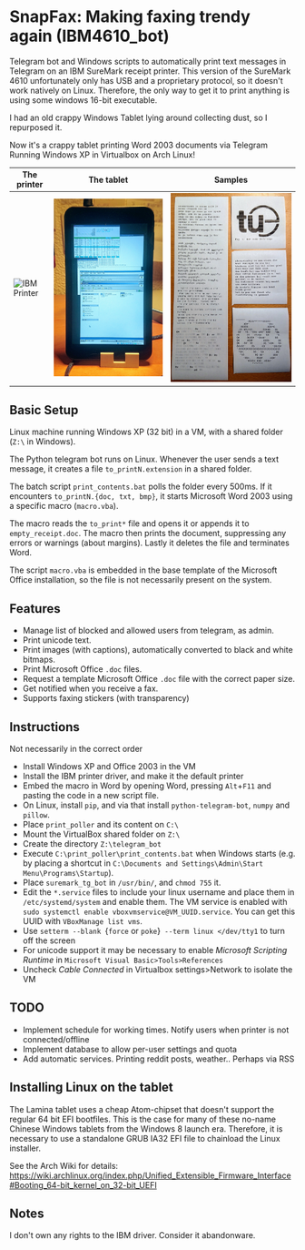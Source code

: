 # SnapFax: Making faxing trendy again (IBM4610_bot)

Telegram bot and Windows scripts to automatically print text messages in Telegram on an IBM SureMark receipt printer.
This version of the SureMark 4610 unfortunately only has USB and a proprietary protocol, so it doesn't work natively on Linux. Therefore, the only way to get it to print anything is using some windows 16-bit executable.

I had an old crappy Windows Tablet lying around collecting dust, so I repurposed it.

Now it's a crappy tablet printing Word 2003 documents via Telegram Running Windows XP in Virtualbox on Arch Linux!


| The printer | The tablet | Samples |
|------------|-------------|-------------|
| ![IBM Printer](readme_images/SureMark.png) | ![Lamina Tablet](readme_images/Lamina.jpg) | ![Print Samples](readme_images/prints.jpg) |

## Basic Setup

Linux machine running Windows XP (32 bit) in a VM, with a shared folder (`Z:\` in Windows).

The Python telegram bot runs on Linux.
Whenever the user sends a text message, it creates a file `to_printN.extension` in a shared folder.

The batch script `print_contents.bat` polls the folder every 500ms.
If it encounters `to_printN.{doc, txt, bmp}`, it starts Microsoft Word 2003 using a specific macro (`macro.vba`).

The macro reads the `to_print*` file and opens it or appends it to `empty_receipt.doc`.
The macro then prints the document, suppressing any errors or warnings (about margins).
Lastly it deletes the file and terminates Word.

The script `macro.vba` is embedded in the base template of the Microsoft Office installation, so the file is not necessarily present on the system.

## Features
* Manage list of blocked and allowed users from telegram, as admin.
* Print unicode text.
* Print images (with captions), automatically converted to black and white bitmaps.
* Print Microsoft Office `.doc` files.
* Request a template Microsoft Office `.doc` file with the correct paper size.
* Get notified when you receive a fax.
* Supports faxing stickers (with transparency)

## Instructions
Not necessarily in the correct order
* Install Windows XP and Office 2003 in the VM
* Install the IBM printer driver, and make it the default printer
* Embed the macro in Word by opening Word, pressing `Alt`+`F11` and pasting the code in a new script file.
* On Linux, install `pip`, and via that install `python-telegram-bot`, `numpy` and `pillow`.
* Place `print_poller` and its content on `C:\`
* Mount the VirtualBox shared folder on `Z:\`
* Create the directory `Z:\telegram_bot`
* Execute `C:\print_poller\print_contents.bat` when Windows starts (e.g. by placing a shortcut in `C:\Documents and Settings\Admin\Start Menu\Programs\Startup`).
* Place `suremark_tg_bot` in `/usr/bin/`, and `chmod 755` it.
* Edit the `*.service` files to include your linux username and place them in `/etc/systemd/system` and enable them. The VM service is enabled with `sudo systemctl enable vboxvmservice@VM_UUID.service`. You can get this UUID with `VBoxManage list vms`.
* Use `setterm --blank `{`force` or `poke`}` --term linux </dev/tty1` to turn off the screen
* For unicode support it may be necessary to enable *Microsoft Scripting Runtime* in `Microsoft Visual Basic>Tools>References`
* Uncheck *Cable Connected* in Virtualbox settings>Network to isolate the VM

## TODO
* Implement schedule for working times. Notify users when printer is not connected/offline
* Implement database to allow per-user settings and quota
* Add automatic services. Printing reddit posts, weather.. Perhaps via RSS

## Installing Linux on the tablet
The Lamina tablet uses a cheap Atom-chipset that doesn't support the regular 64 bit EFI bootfiles.
This is the case for many of these no-name Chinese Windows tablets from the Windows 8 launch era.
Therefore, it is necessary to use a standalone GRUB IA32 EFI file to chainload the Linux installer.

See the Arch Wiki for details: https://wiki.archlinux.org/index.php/Unified_Extensible_Firmware_Interface#Booting_64-bit_kernel_on_32-bit_UEFI


## Notes
I don't own any rights to the IBM driver. Consider it abandonware.


